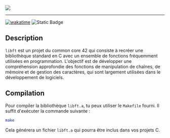 <img src="https://i.imgur.com/KqgSnxU.png"/>

---

[![wakatime](https://wakatime.com/badge/github/eliamd/42_libft.svg)](https://wakatime.com/badge/github/eliamd/42_libft)
![Static Badge](https://img.shields.io/badge/%E2%9C%85%20Succes%2C%20125%2F100%20-%201?style=flat&label=42%20Grade)

## Description

`libft` est un projet du common core 42 qui consiste à recréer une bibliothèque standard en C avec un ensemble de fonctions fréquemment utilisées en programmation. L'objectif est de développer une compréhension approfondie des fonctions de manipulation de chaînes, de mémoire et de gestion des caractères, qui sont largement utilisées dans le développement de logiciels.

## Compilation

Pour compiler la bibliothèque `libft.a`, tu peux utiliser le `Makefile` fourni. Il suffit d'exécuter la commande suivante :

```bash
make
```

Cela générera un fichier `libft.a` qui pourra être inclus dans vos projets C.
